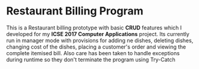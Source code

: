 <h1>Restaurant Billing Program</h1>

This is a Restaurant billing prototype with basic **CRUD** features which I developed for my **ICSE 2017 Computer Applications** project.
Its currently run in manager mode with provisions for adding ne dishes, deleting dishes, changing cost of the dishes, placing a customer's order and viewing the complete itemised bill.
Also care has been taken to handle exceptions during runtime so they don't terminate the program using Try-Catch
